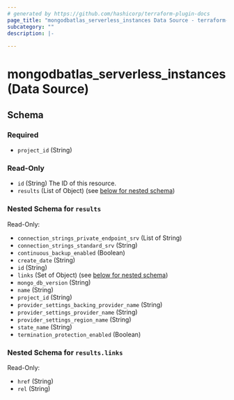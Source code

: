```yaml
---
# generated by https://github.com/hashicorp/terraform-plugin-docs
page_title: "mongodbatlas_serverless_instances Data Source - terraform-provider-mongodbatlas"
subcategory: ""
description: |-
  
---
```


# mongodbatlas_serverless_instances (Data Source)





<!-- schema generated by tfplugindocs -->
## Schema

### Required

- `project_id` (String)

### Read-Only

- `id` (String) The ID of this resource.
- `results` (List of Object) (see [below for nested schema](#nestedatt--results))

<a id="nestedatt--results"></a>
### Nested Schema for `results`

Read-Only:

- `connection_strings_private_endpoint_srv` (List of String)
- `connection_strings_standard_srv` (String)
- `continuous_backup_enabled` (Boolean)
- `create_date` (String)
- `id` (String)
- `links` (Set of Object) (see [below for nested schema](#nestedobjatt--results--links))
- `mongo_db_version` (String)
- `name` (String)
- `project_id` (String)
- `provider_settings_backing_provider_name` (String)
- `provider_settings_provider_name` (String)
- `provider_settings_region_name` (String)
- `state_name` (String)
- `termination_protection_enabled` (Boolean)

<a id="nestedobjatt--results--links"></a>
### Nested Schema for `results.links`

Read-Only:

- `href` (String)
- `rel` (String)
